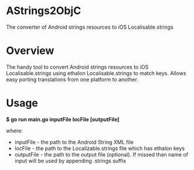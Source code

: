 # AStrings2ObjC
The converter of Android strings resources to iOS Localisable.strings

# Overview
The handy tool to convert Android strings resources to iOS Localisable.strings using ethalon Localisable.strings to match keys. Allows easy porting translations from one platform to another.

# Usage
**$ go run main.go inputFile locFile [outputFile]**

where:
* inputFile - the path to the Android String XML file
* locFile - the path to the Localizable.strings file which has ethalon keys
* outputFile - the path to the output file (optional). If missed than name of input will be used by appending .strings suffix
